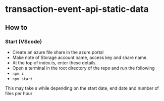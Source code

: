 # transaction-event-api-static-data

## How to

### Start (VScode)

- Create an azure file share in the azure portal
- Make note of Storage account name, access key and share name.
- At the top of index.ts, enter these details.
- Open a terminal in the root directory of the repo and run the following
- `npm i`
- `npm start`

This may take a while depending on the start date, end date and number of files per hour
